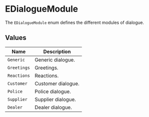# EDialogueModule

The `EDialogueModule` enum defines the different modules of dialogue.

## Values

| Name | Description |
| --- | --- |
| `Generic` | Generic dialogue. |
| `Greetings` | Greetings. |
| `Reactions` | Reactions. |
| `Customer` | Customer dialogue. |
| `Police` | Police dialogue. |
| `Supplier` | Supplier dialogue. |
| `Dealer` | Dealer dialogue. |
